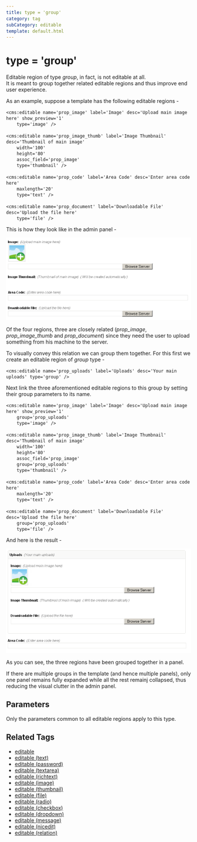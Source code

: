 ```yaml
---
title: type = 'group'
category: tag
subCategory: editable
template: default.html
---
```


# type = 'group'

Editable region of type _group_, in fact, is not editable at all.<br/>
It is meant to group together related editable regions and thus improve end user experience.

As an example, suppose a template has the following editable regions -

```
<cms:editable name='prop_image' label='Image' desc='Upload main image here' show_preview='1'
    type='image' />

<cms:editable name='prop_image_thumb' label='Image Thumbnail' desc='Thumbnail of main image'
    width='100'
    height='80'
    assoc_field='prop_image'
    type='thumbnail' />

<cms:editable name='prop_code' label='Area Code' desc='Enter area code here'
    maxlength='20'
    type='text' />

<cms:editable name='prop_document' label='Downloadable File' desc='Upload the file here'
    type='file' />
```

This is how they look like in the admin panel -

![](../../../../assets/img/contents/editable-group-1.gif)

Of the four regions, three are closely related (_prop\_image_, _prop\_image\_thumb_ and _prop\_document_) since they need the user to upload something from his machine to the server.

To visually convey this relation we can group them together. For this first we create an editable region of _group_ type -

```
<cms:editable name='prop_uploads' label='Uploads' desc='Your main uploads' type='group' />
```

Next link the three aforementioned editable regions to this group by setting their group parameters to its name.

```
<cms:editable name='prop_image' label='Image' desc='Upload main image here' show_preview='1'
    group='prop_uploads'
    type='image' />

<cms:editable name='prop_image_thumb' label='Image Thumbnail' desc='Thumbnail of main image'
    width='100'
    height='80'
    assoc_field='prop_image'
    group='prop_uploads'
    type='thumbnail' />

<cms:editable name='prop_code' label='Area Code' desc='Enter area code here'
    maxlength='20'
    type='text' />

<cms:editable name='prop_document' label='Downloadable File' desc='Upload the file here'
    group='prop_uploads'
    type='file' />
```

And here is the result -

![](../../../../assets/img/contents/editable-group-2.gif)

As you can see, the three regions have been grouped together in a panel.

If there are multiple groups in the template (and hence multiple panels), only one panel remains fully expanded while all the rest remainj collapsed, thus reducing the visual clutter in the admin panel.

## Parameters

Only the parameters common to all editable regions apply to this type.

## Related Tags

*   [editable](../../../editable.html)
*   [editable (text)](../../text.html)
*   [editable (password)](../../password.html)
*   [editable (textarea)](../../textarea.html)
*   [editable (richtext)](../../richtext.html)
*   [editable (image)](../../image.html)
*   [editable (thumbnail)](../../thumbnail.html)
*   [editable (file)](../../file.html)
*   [editable (radio)](../../radio.html)
*   [editable (checkbox)](../../checkbox.html)
*   [editable (dropdown)](../../dropdown.html)
*   [editable (message)](../../message.html)
*   [editable (nicedit)](../../nicedit.html)
*   [editable (relation)](../../relation.html)
